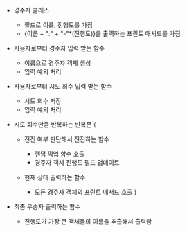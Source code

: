 - 경주자 클래스 
    - 필드로 이름, 진행도를 가짐
    - {이름 + ":" + "-"*(진행도)}를 출력하는 프린트 매서드를 가짐

- 사용자로부터 경주자 입력 받는 함수
    - 이름으로 경주자 객체 생성
    - 입력 예외 처리
  
- 사용자로부터 시도 회수 입력 받는 함수
    - 시도 회수 저장
    - 입력 예외 처리
  
- 시도 회수만큼 반복하는 반복문 {
    - 전진 여부 판단해서 전진하는 함수
        - 랜덤 픽업 함수 호출
        - 경주자 객체 진행도 필드 업데이트
      
    - 현재 상태 출력하는 함수
        - 모든 경주자 객체의 프린트 매서드 호출
    }

- 최종 우승자 출력하는 함수
    - 진행도가 가장 큰 객체들의 이름을 추출해서 출력함

